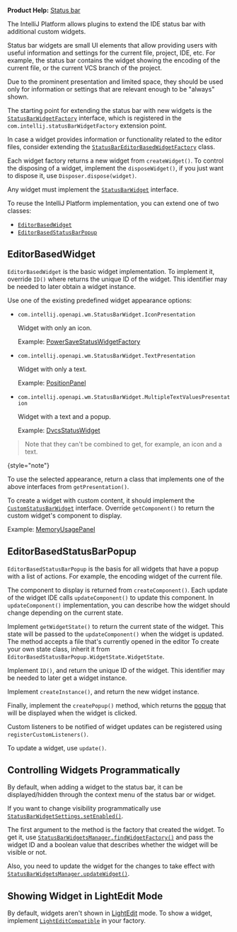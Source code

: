 [//]: # (title: Status Bar Widgets)

<!-- Copyright 2000-2022 JetBrains s.r.o. and other contributors. Use of this source code is governed by the Apache 2.0 license that can be found in the LICENSE file. -->

<tldr>

**Product Help:** [Status bar](https://www.jetbrains.com/help/idea/guided-tour-around-the-user-interface.html#status-bar)

</tldr>

The IntelliJ Platform allows plugins to extend the IDE status bar with additional custom widgets.

Status bar widgets are small UI elements that allow providing users with useful information and settings for the current file, project, IDE, etc.
For example, the status bar contains the widget showing the encoding of the current file, or the current VCS branch of the project.

Due to the prominent presentation and limited space, they should be used only for information or settings that are relevant enough to be "always" shown.

The starting point for extending the status bar with new widgets is the
[`StatusBarWidgetFactory`](%gh-ic%/platform/platform-api/src/com/intellij/openapi/wm/StatusBarWidgetFactory.java)
interface, which is registered in the `com.intellij.statusBarWidgetFactory` extension point.

In case a widget provides information or functionality related to the editor files, consider extending the
[`StatusBarEditorBasedWidgetFactory`](%gh-ic%/platform/platform-impl/src/com/intellij/openapi/wm/impl/status/widget/StatusBarEditorBasedWidgetFactory.java)
class.

Each widget factory returns a new widget from `createWidget()`.
To control the disposing of a widget, implement the `disposeWidget()`, if you just want to dispose it, use `Disposer.dispose(widget)`.

Any widget must implement the
[`StatusBarWidget`](%gh-ic%/platform/ide-core/src/com/intellij/openapi/wm/StatusBarWidget.java)
interface.

To reuse the IntelliJ Platform implementation, you can extend one of two classes:

- [`EditorBasedWidget`](%gh-ic%/platform/platform-impl/src/com/intellij/openapi/wm/impl/status/EditorBasedWidget.java)
- [`EditorBasedStatusBarPopup`](%gh-ic%/platform/platform-impl/src/com/intellij/openapi/wm/impl/status/EditorBasedStatusBarPopup.java)

## EditorBasedWidget

`EditorBasedWidget` is the basic widget implementation.
To implement it, override `ID()` where returns the unique ID of the widget.
This identifier may be needed to later obtain a widget instance.

Use one of the existing predefined widget appearance options:

- `com.intellij.openapi.wm.StatusBarWidget.IconPresentation`

  Widget with only an icon.

  Example:
  [PowerSaveStatusWidgetFactory](%gh-ic%/platform/platform-impl/src/com/intellij/openapi/wm/impl/status/PowerSaveStatusWidgetFactory.java)

- `com.intellij.openapi.wm.StatusBarWidget.TextPresentation`

  Widget with only a text.

  Example:
  [PositionPanel](%gh-ic%/platform/platform-impl/src/com/intellij/openapi/wm/impl/status/PositionPanel.java)

- `com.intellij.openapi.wm.StatusBarWidget.MultipleTextValuesPresentation`

  Widget with a text and a popup.

  Example:
  [DvcsStatusWidget](%gh-ic%/platform/dvcs-impl/src/com/intellij/dvcs/ui/DvcsStatusWidget.java)

> Note that they can't be combined to get, for example, an icon and a text.
>
{style="note"}

To use the selected appearance, return a class that implements one of the above interfaces from `getPresentation()`.

To create a widget with custom content, it should implement the
[`CustomStatusBarWidget`](%gh-ic%/platform/platform-api/src/com/intellij/openapi/wm/CustomStatusBarWidget.java)
interface.
Override `getComponent()` to return the custom widget's component to display.

Example:
[MemoryUsagePanel](%gh-ic%/platform/platform-impl/src/com/intellij/openapi/wm/impl/status/MemoryUsagePanel.java)

## EditorBasedStatusBarPopup

`EditorBasedStatusBarPopup` is the basis for all widgets that have a popup with a list of actions.
For example, the encoding widget of the current file.

The component to display is returned from `createComponent()`.
Each update of the widget IDE calls `updateComponent()` to update this component.
In `updateComponent()` implementation, you can describe how the widget should change depending on the current state.

Implement `getWidgetState()` to return the current state of the widget.
This state will be passed to the `updateComponent()` when the widget is updated.
The method accepts a file that's currently opened in the editor
To create your own state class, inherit it from `EditorBasedStatusBarPopup.WidgetState.WidgetState`.

Implement `ID()`, and return the unique ID of the widget.
This identifier may be needed to later get a widget instance.

Implement `createInstance()`, and return the new widget instance.

Finally, implement the `createPopup()` method, which returns the [popup](popups.md) that will be displayed when the widget is clicked.

Custom listeners to be notified of widget updates can be registered using `registerCustomListeners()`.

To update a widget, use `update()`.

## Controlling Widgets Programmatically

By default, when adding a widget to the status bar, it can be displayed/hidden through the context menu of the status bar or widget.

If you want to change visibility programmatically use
[`StatusBarWidgetSettings.setEnabled()`](%gh-ic%/platform/platform-impl/src/com/intellij/openapi/wm/impl/status/widget/StatusBarWidgetSettings.kt).

The first argument to the method is the factory that created the widget.
To get it, use
[`StatusBarWidgetsManager.findWidgetFactory()`](%gh-ic%/platform/platform-impl/src/com/intellij/openapi/wm/impl/status/widget/StatusBarWidgetsManager.java)
and pass the widget ID and a boolean value that describes whether the widget will be visible or not.

Also, you need to update the widget for the changes to take effect with
[`StatusBarWidgetsManager.updateWidget()`](%gh-ic%/platform/platform-impl/src/com/intellij/openapi/wm/impl/status/widget/StatusBarWidgetsManager.java).

## Showing Widget in LightEdit Mode

By default, widgets aren't shown in [LightEdit](https://www.jetbrains.com/help/idea/lightedit-mode.html) mode.
To show a widget, implement
[`LightEditCompatible`](%gh-ic%/platform/core-api/src/com/intellij/ide/lightEdit/LightEditCompatible.java)
in your factory.
